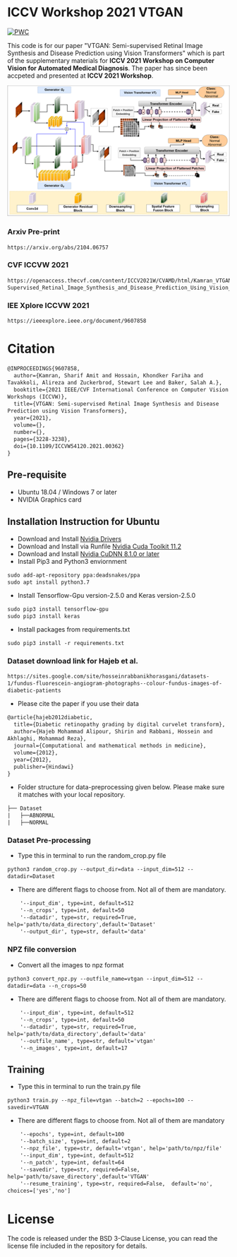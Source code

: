 # ICCV Workshop 2021 VTGAN

[![PWC](https://img.shields.io/endpoint.svg?url=https://paperswithcode.com/badge/vtgan-semi-supervised-retinal-image-synthesis/fundus-to-angiography-generation-on-fundus)](https://paperswithcode.com/sota/fundus-to-angiography-generation-on-fundus?p=vtgan-semi-supervised-retinal-image-synthesis)

This code is for our paper "VTGAN: Semi-supervised Retinal Image Synthesis and Disease Prediction using Vision Transformers" which is part of the supplementary materials for **ICCV 2021 Workshop on Computer Vision for Automated Medical Diagnosis**. The paper has since been accpeted and presented at **ICCV 2021 Workshop**.

![](Fig1.png)


### Arxiv Pre-print
```
https://arxiv.org/abs/2104.06757
```
### CVF ICCVW 2021
```
https://openaccess.thecvf.com/content/ICCV2021W/CVAMD/html/Kamran_VTGAN_Semi-Supervised_Retinal_Image_Synthesis_and_Disease_Prediction_Using_Vision_ICCVW_2021_paper.html
```
### IEE Xplore ICCVW 2021
```
https://ieeexplore.ieee.org/document/9607858
```
# Citation 
```
@INPROCEEDINGS{9607858,
  author={Kamran, Sharif Amit and Hossain, Khondker Fariha and Tavakkoli, Alireza and Zuckerbrod, Stewart Lee and Baker, Salah A.},
  booktitle={2021 IEEE/CVF International Conference on Computer Vision Workshops (ICCVW)}, 
  title={VTGAN: Semi-supervised Retinal Image Synthesis and Disease Prediction using Vision Transformers}, 
  year={2021},
  volume={},
  number={},
  pages={3228-3238},
  doi={10.1109/ICCVW54120.2021.00362}
}
```

## Pre-requisite
- Ubuntu 18.04 / Windows 7 or later
- NVIDIA Graphics card

## Installation Instruction for Ubuntu
- Download and Install [Nvidia Drivers](https://www.nvidia.com/Download/driverResults.aspx/142567/en-us)
- Download and Install via Runfile [Nvidia Cuda Toolkit 11.2](https://developer.nvidia.com/cuda-downloads?target_os=Linux&target_arch=x86_64&Distribution=Ubuntu&target_version=18.04&target_type=runfile_local)
- Download and Install [Nvidia CuDNN 8.1.0 or later](https://developer.nvidia.com/rdp/cudnn-archive)
- Install Pip3 and Python3 enviornment
```
sudo add-apt-repository ppa:deadsnakes/ppa
sudo apt install python3.7
```
- Install Tensorflow-Gpu version-2.5.0 and Keras version-2.5.0
```
sudo pip3 install tensorflow-gpu
sudo pip3 install keras
```
- Install packages from requirements.txt
```
sudo pip3 install -r requirements.txt
```

### Dataset download link for Hajeb et al.
```
https://sites.google.com/site/hosseinrabbanikhorasgani/datasets-1/fundus-fluorescein-angiogram-photographs--colour-fundus-images-of-diabetic-patients
```
- Please cite the paper if you use their data
```
@article{hajeb2012diabetic,
  title={Diabetic retinopathy grading by digital curvelet transform},
  author={Hajeb Mohammad Alipour, Shirin and Rabbani, Hossein and Akhlaghi, Mohammad Reza},
  journal={Computational and mathematical methods in medicine},
  volume={2012},
  year={2012},
  publisher={Hindawi}
}
```
- Folder structure for data-preprocessing given below. Please make sure it matches with your local repository.
```
├── Dataset
|   ├──ABNORMAL
|   ├──NORMAL
```
### Dataset Pre-processing

- Type this in terminal to run the random_crop.py file
```
python3 random_crop.py --output_dir=data --input_dim=512 --datadir=Dataset
```
- There are different flags to choose from. Not all of them are mandatory.
```
    '--input_dim', type=int, default=512
    '--n_crops', type=int, default=50
    '--datadir', type=str, required=True, help='path/to/data_directory',default='Dataset'
    '--output_dir', type=str, default='data'   
```

### NPZ file conversion
- Convert all the images to npz format
```
python3 convert_npz.py --outfile_name=vtgan --input_dim=512 --datadir=data --n_crops=50
```
- There are different flags to choose from. Not all of them are mandatory.
```
    '--input_dim', type=int, default=512
    '--n_crops', type=int, default=50
    '--datadir', type=str, required=True, help='path/to/data_directory',default='data'
    '--outfile_name', type=str, default='vtgan'
    '--n_images', type=int, default=17
```

## Training

- Type this in terminal to run the train.py file
```
python3 train.py --npz_file=vtgan --batch=2 --epochs=100 --savedir=VTGAN
```
- There are different flags to choose from. Not all of them are mandatory

```
    '--epochs', type=int, default=100
    '--batch_size', type=int, default=2
    '--npz_file', type=str, default='vtgan', help='path/to/npz/file'
    '--input_dim', type=int, default=512
    '--n_patch', type=int, default=64
    '--savedir', type=str, required=False, help='path/to/save_directory',default='VTGAN'
    '--resume_training', type=str, required=False,  default='no', choices=['yes','no']
```

# License
The code is released under the BSD 3-Clause License, you can read the license file included in the repository for details.

